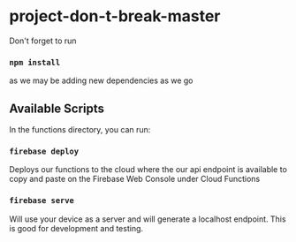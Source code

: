 # project-don-t-break-master

Don't forget to run 

### `npm install` 

as we may be adding new dependencies as we go 

## Available Scripts 

In the functions directory, you can run: 

### `firebase deploy`

Deploys our functions to the cloud where the our api endpoint is available to copy and paste on the Firebase Web Console under Cloud Functions 

### `firebase serve`

Will use your device as a server and will generate a localhost endpoint. This is good for development and testing. 